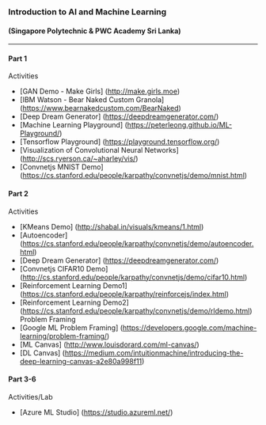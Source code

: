### Introduction to AI and Machine Learning 
#### (Singapore Polytechnic & PWC Academy Sri Lanka)
---

#### Part 1
Activities
* [GAN Demo - Make Girls] (http://make.girls.moe)
* [IBM Watson - Bear Naked Custom Granola] (https://www.bearnakedcustom.com/BearNaked)
* [Deep Dream Generator] (https://deepdreamgenerator.com/)
* [Machine Learning Playground] (https://peterleong.github.io/ML-Playground/)
* [Tensorflow Playground] (https://playground.tensorflow.org/)
* [Visualization of Convolutional Neural Networks] (http://scs.ryerson.ca/~aharley/vis/)
* [Convnetjs MNIST Demo] (https://cs.stanford.edu/people/karpathy/convnetjs/demo/mnist.html)

#### Part 2
Activities
* [KMeans Demo] (http://shabal.in/visuals/kmeans/1.html)
* [Autoencoder] (https://cs.stanford.edu/people/karpathy/convnetjs/demo/autoencoder.html)
* [Deep Dream Generator] (https://deepdreamgenerator.com/)
* [Convnetjs CIFAR10 Demo] (http://cs.stanford.edu/people/karpathy/convnetjs/demo/cifar10.html)
* [Reinforcement Learning Demo1] (https://cs.stanford.edu/people/karpathy/reinforcejs/index.html)
* [Reinforcement Learning Demo2] (https://cs.stanford.edu/people/karpathy/convnetjs/demo/rldemo.html)
Problem Framing
* [Google ML Problem Framing] (https://developers.google.com/machine-learning/problem-framing/)
* [ML Canvas] (http://www.louisdorard.com/ml-canvas/)
* [DL Canvas] (https://medium.com/intuitionmachine/introducing-the-deep-learning-canvas-a2e80a998f11)

#### Part 3-6
Activities/Lab
* [Azure ML Studio] (https://studio.azureml.net/)


